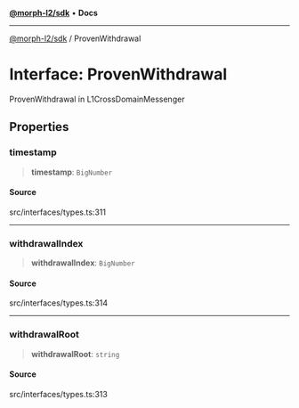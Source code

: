 [**@morph-l2/sdk**](../README.md) • **Docs**

***

[@morph-l2/sdk](../globals.md) / ProvenWithdrawal

# Interface: ProvenWithdrawal

ProvenWithdrawal in L1CrossDomainMessenger

## Properties

### timestamp

> **timestamp**: `BigNumber`

#### Source

src/interfaces/types.ts:311

***

### withdrawalIndex

> **withdrawalIndex**: `BigNumber`

#### Source

src/interfaces/types.ts:314

***

### withdrawalRoot

> **withdrawalRoot**: `string`

#### Source

src/interfaces/types.ts:313
